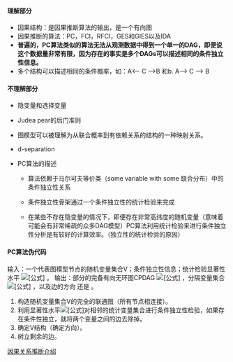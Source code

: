 #### 理解部分

- 因果结构：是因果推断算法的输出，是一个有向图
- 因果推断的算法：PC，FCI，RFCI，GES和GIES以及IDA
- **普遍的，PC算法类似的算法无法从观测数据中得到一个单一的DAG，即便说这个数据量非常有限，因为存在的事实是多个DAGs可以描述相同的条件独立性信息。**
- 多个结构可以描述相同的条件概率，如：A<—— C ——>B 和b. A——> C ——> B



#### 不理解部分

- 隐变量和选择变量

- Judea pear的后门准则

- 图模型可以被理解为从联合概率到有依赖关系的结构的一种映射关系。

- d-separation

- PC算法的描述

  - 算法依赖于马尔可夫等价类（some variable with some 联合分布）中的条件独立性关系

  - 条件独立性骨架通过一个条件独立性的统计检验来完成
  - 在某些不存在隐变量的情况下，即便存在非常高纬度的随机变量（意味着可能会有非常稀疏的众多DAG模型）PC算法利用统计检验来进行条件独立性分析是有较好的计算效率。（独立性的统计检验的原因）



#### PC算法伪代码

输入：一个代表图模型节点的随机变量集合V；条件独立性信息；统计检验显著性水平 ![[公式]](https://www.zhihu.com/equation?tex=%5Calpha) 。
输出：部分的完备有向无环图CPDAG ![[公式]](https://www.zhihu.com/equation?tex=%5Ctilde%7BG%7D) ，分隔变量集合 ![[公式]](https://www.zhihu.com/equation?tex=%5Ctilde%7BS%7D) ，以及边的方向 还是 。

1. 构造随机变量集合V的完全的联通图（所有节点相连接）。
2. 利用显著性水平![[公式]](https://www.zhihu.com/equation?tex=%5Calpha)对相邻的统计变量集合进行条件独立性检验，如果存在条件性独立，就将两个变量之间的边去除掉。
3. 确定V结构（确定方向）。
4. 树立剩余的边。





[因果关系推断介绍](https://zhuanlan.zhihu.com/p/56210940)